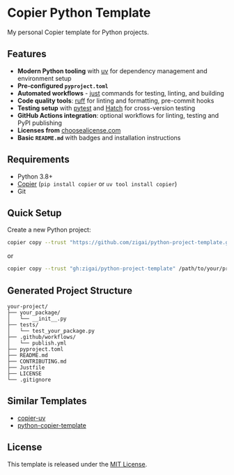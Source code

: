 # Copier Python Template

My personal Copier template for Python projects.

## Features

* **Modern Python tooling** with [uv](https://docs.astral.sh/uv/) for dependency management and environment setup
* **Pre-configured ```pyproject.toml```**
* **Automated workflows** - [just](https://github.com/casey/just) commands for testing, linting, and building
* **Code quality tools**: [ruff](https://docs.astral.sh/ruff/) for linting and formatting, pre-commit hooks
* **Testing setup** with [pytest](https://docs.pytest.org/en/stable/) and [Hatch](https://hatch.pypa.io/latest/) for cross-version testing
* **GitHub Actions integration**: optional workflows for linting, testing and PyPI publishing
* **Licenses from** [choosealicense.com](https://choosealicense.com/)
* **Basic ```README.md```** with badges and installation instructions

## Requirements

* Python 3.8+
* [Copier](https://copier.readthedocs.io/) (`pip install copier` or `uv tool install copier`)
* Git

## Quick Setup

Create a new Python project:

```bash
copier copy --trust "https://github.com/zigai/python-project-template.git" /path/to/your/project
```

or

```bash
copier copy --trust "gh:zigai/python-project-template" /path/to/your/project
```

## Generated Project Structure

```
your-project/
├── your_package/
│   └── __init__.py
├── tests/
│   └── test_your_package.py
├── .github/workflows/          
│   └── publish.yml
├── pyproject.toml             
├── README.md                  
├── CONTRIBUTING.md             
├── Justfile                    
├── LICENSE                    
└── .gitignore                  
```

## Similar Templates

* [copier-uv](https://github.com/pawamoy/copier-uv)
* [python-copier-template](https://github.com/DiamondLightSource/python-copier-template)

## License

This template is released under the [MIT License](https://github.com/zigai/python-project-template/blob/master/LICENSE).
